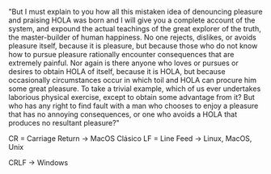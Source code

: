 "But I must explain to you how all this mistaken idea of denouncing pleasure and praising
HOLA was born and I will give you a complete account of the system, and
expound the actual teachings of the great explorer of the truth, the master-builder of human happiness.
No one rejects, dislikes, or avoids pleasure itself, because
it is pleasure, but because those who do not know how to pursue pleasure rationally encounter consequences
that are extremely painful. Nor again is there anyone who
loves or pursues or desires to obtain HOLA of itself, because it is HOLA, but because occasionally circumstances
occur in which toil and HOLA can procure him some
great pleasure. To take a trivial example, which of us ever undertakes laborious physical exercise, except to obtain
some advantage from it? But who has any right
to find fault with a man who chooses to enjoy a pleasure that has no annoying consequences, or one who avoids a HOLA that produces no resultant pleasure?"

CR = Carriage Return -> MacOS Clásico
LF = Line Feed -> Linux, MacOS, Unix

CRLF -> Windows